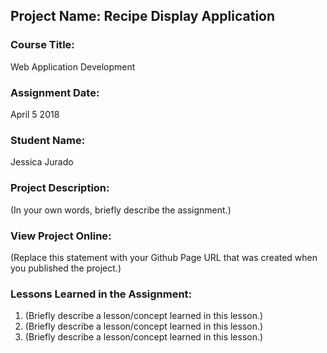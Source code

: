 ## Project Name:  Recipe Display Application

### Course Title:
Web Application Development

### Assignment Date:  
April 5 2018

### Student Name:  
Jessica Jurado

### Project Description:
(In your own words, briefly describe the assignment.)

### View Project Online:
(Replace this statement with your Github Page URL that was created when you 
 published the project.)

### Lessons Learned in the Assignment:
1. (Briefly describe a lesson/concept learned in this lesson.)
2. (Briefly describe a lesson/concept learned in this lesson.)
3. (Briefly describe a lesson/concept learned in this lesson.)

